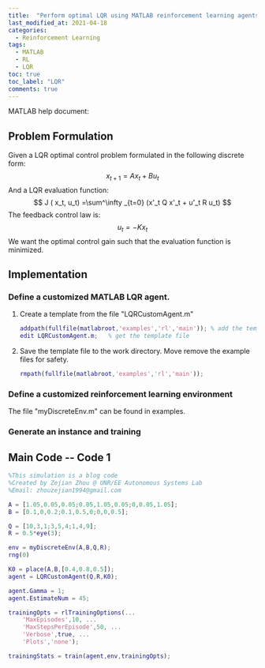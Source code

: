 ```yaml
---
title:  "Perform optimal LQR using MATLAB reinforcement learning agents"
last_modified_at: 2021-04-18
categories: 
  - Reinforcement Learning
tags:
  - MATLAB
  - RL
  - LQR
toc: true
toc_label: "LQR"
comments: true
---
```


MATLAB help document: 

['link']: (https://ww2.mathworks.cn/help/reinforcement-learning/ug/custom-agents.html)


## Problem Formulation 

Given a LQR optimal control problem formulated in the following discrete form:
$$
x_{t+1}=Ax_t+Bu_t
$$
And a LQR evaluation function:
$$
J ( x_t, u_t) =\sum^\infty _{t=0} (x'_t Q x'_t + u'_t R u_t)
$$
The feedback control law is:
$$
u_t = -K x_t
$$
We want the optimal control gain such that the evaluation function is minimized. 

## Implementation 

### Define a customized MATLAB LQR agent. 

1. Create a template from the file "LQRCustomAgent.m"

   ```matlab
   addpath(fullfile(matlabroot,'examples','rl','main')); % add the template path
   edit LQRCustomAgent.m;	% get the template file
   ```
   
2. Save the template file to the work directory. Move remove the example files for safety.

   ```matlab
   rmpath(fullfile(matlabroot,'examples','rl','main')); 
   ```

### Define a customized reinforcement learning environment 

The file "myDiscreteEnv.m" can be found in examples.

### Generate an instance and training 

## Main Code -- Code 1

```matlab
%This simulation is a blog code
%Created by Zejian Zhou @ UNR/EE Autonomous Systems Lab
%Email: zhouzejian1994@gmail.com

A = [1.05,0.05,0.05;0.05,1.05,0.05;0,0.05,1.05];
B = [0.1,0,0.2;0.1,0.5,0;0,0,0.5]; 

Q = [10,3,1;3,5,4;1,4,9]; 
R = 0.5*eye(3);

env = myDiscreteEnv(A,B,Q,R);
rng(0)

K0 = place(A,B,[0.4,0.8,0.5]);
agent = LQRCustomAgent(Q,R,K0);

agent.Gamma = 1;
agent.EstimateNum = 45;

trainingOpts = rlTrainingOptions(...
    'MaxEpisodes',10, ...
    'MaxStepsPerEpisode',50, ...
    'Verbose',true, ...
    'Plots','none');

trainingStats = train(agent,env,trainingOpts);
```

